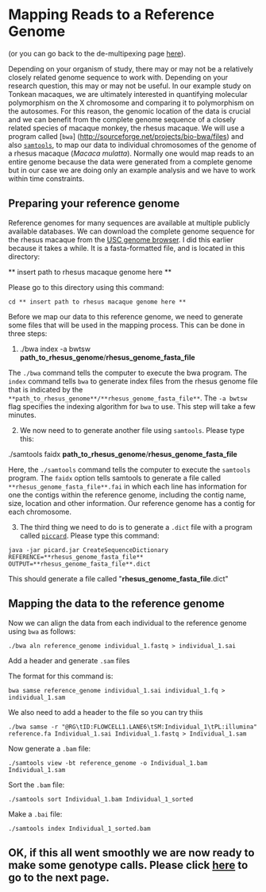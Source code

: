 # Mapping Reads to a Reference Genome

(or you can go back to the de-multipexing page [here](https://github.com/evansbenj/Reduced-Representation-Workshop/blob/master/3_De-multiplexing.md)).

Depending on your organism of study, there may or may not be a relatively closely related genome sequence to work with.  Depending on your research question, this may or may not be useful.  In our example study on Tonkean macaques, we are ultimately interested in quantifying molecular polymorphism on the X chromosome and comparing it to polymorphism on the autosomes.  For this reason, the genomic location of the data is crucial and we can benefit from the complete genome sequence of a closely related species of macaque monkey, the rhesus macaque.  We will use a program called [`bwa`] (http://sourceforge.net/projects/bio-bwa/files) and also [`samtools`](http://samtools.sourceforge.net/), to map our data to individual chromosomes of the genome of a rhesus macaque (*Macaca mulatta*).  Normally one would map reads to an entire genome because the data were generated from a complete genome but in our case we are doing only an example analysis and we have to work within time constraints.

## Preparing your reference genome

Reference genomes for many sequences are available at multiple publicly available databases.  We can download the complete genome sequence for the rhesus macaque from the [USC genome browser](http://hgdownload.cse.ucsc.edu/downloads.html#rhesus).  I did this earlier because it takes a while.  It is a fasta-formatted file, and is located in this directory:

** insert path to rhesus macaque genome here **

Please go to this directory using this command:

`cd ** insert path to rhesus macaque genome here **`

Before we map our data to this reference genome, we need to generate some files that will be used in the mapping process.  This can be done in three steps:

1. ./bwa index -a bwtsw **path_to_rhesus_genome**/**rhesus_genome_fasta_file**

  The `./bwa` command tells the computer to execute the bwa program.  The `index` command tells `bwa` to generate index files from the rhesus genome file that is indicated by the `**path_to_rhesus_genome**/**rhesus_genome_fasta_file**`.  The `-a bwtsw` flag specifies the indexing algorithm for `bwa` to use.  This step will take a few minutes.

2. We now need to to generate another file using `samtools`.  Please type this:

  ./samtools faidx **path_to_rhesus_genome**/**rhesus_genome_fasta_file**

  Here, the `./samtools` command tells the computer to execute the `samtools` program.  The `faidx` option tells samtools to generate a file called `**rhesus_genome_fasta_file**.fai` in which each line has information for one the contigs within the reference genome, including the contig name, size, location and other information.  Our reference genome has a contig for each chromosome.

3.  The third thing we need to do is to generate a `.dict` file with a program called [`piccard`](http://broadinstitute.github.io/picard/).  Please type this command:

  `java -jar picard.jar CreateSequenceDictionary REFERENCE=**rhesus_genome_fasta_file** OUTPUT=**rhesus_genome_fasta_file**.dict`

  This should generate a file called "**rhesus_genome_fasta_file**.dict"

## Mapping the data to the reference genome

Now we can align the data from each individual to the reference genome using `bwa` as follows:

`./bwa aln reference_genome individual_1.fastq > individual_1.sai`

Add a header and generate `.sam` files

The format for this command is:

`bwa samse reference_genome individual_1.sai individual_1.fq > individual_1.sam`

We also need to add a header to the file so you can try thiis

`./bwa samse -r "@RG\tID:FLOWCELL1.LANE6\tSM:Individual_1\tPL:illumina" reference.fa Individual_1.sai Individual_1.fastq > Individual_1.sam`

Now generate a `.bam` file:

`./samtools view -bt reference_genome -o Individual_1.bam Individual_1.sam`

Sort the `.bam` file:

`./samtools sort Individual_1.bam Individual_1_sorted`

Make a `.bai` file:

`./samtools index Individual_1_sorted.bam`

## OK, if this all went smoothly we are now ready to make some genotype calls.  Please click [here](https://github.com/evansbenj/Reduced-Representation-Workshop/blob/master/5_Automating_alignment_with_a_bash_script.md) to go to the next page.
